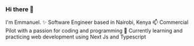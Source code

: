 ### Hi there 👋

I'm Emmanuel.
✨ Software Engineer based in Nairobi, Kenya
📫 Commercial Pilot with a passion for coding and programming
💬 Currently learning and practicing web development using Next Js and Typescript
